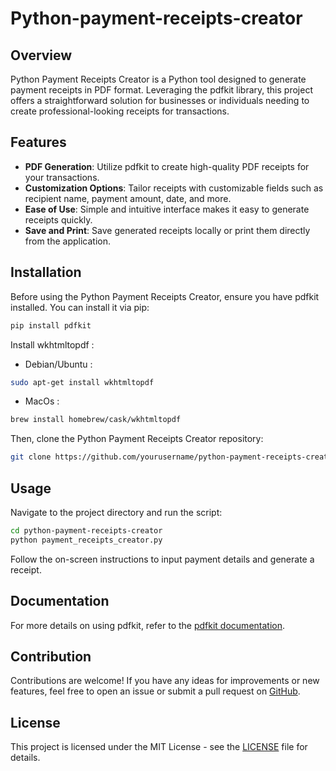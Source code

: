 # Python-payment-receipts-creator

## Overview
Python Payment Receipts Creator is a Python tool designed to generate payment receipts in PDF format. Leveraging the pdfkit library, this project offers a straightforward solution for businesses or individuals needing to create professional-looking receipts for transactions.

## Features
- **PDF Generation**: Utilize pdfkit to create high-quality PDF receipts for your transactions.
- **Customization Options**: Tailor receipts with customizable fields such as recipient name, payment amount, date, and more.
- **Ease of Use**: Simple and intuitive interface makes it easy to generate receipts quickly.
- **Save and Print**: Save generated receipts locally or print them directly from the application.

## Installation
Before using the Python Payment Receipts Creator, ensure you have pdfkit installed. You can install it via pip:

```bash
pip install pdfkit
```
Install wkhtmltopdf :

- Debian/Ubuntu :
```bash
sudo apt-get install wkhtmltopdf
```

- MacOs :
```bash
brew install homebrew/cask/wkhtmltopdf
```

Then, clone the Python Payment Receipts Creator repository:
```bash
git clone https://github.com/yourusername/python-payment-receipts-creator.git
```

## Usage
Navigate to the project directory and run the script:
```bash
cd python-payment-receipts-creator
python payment_receipts_creator.py
```
Follow the on-screen instructions to input payment details and generate a receipt.

## Documentation
For more details on using pdfkit, refer to the [pdfkit documentation](https://pypi.org/project/pdfkit/).

## Contribution
Contributions are welcome! If you have any ideas for improvements or new features, feel free to open an issue or submit a pull request on [GitHub](https://github.com/mccartheney/Python-payment-receipts-creator).

## License 
This project is licensed under the MIT License - see the [LICENSE](./LICENSE) file for details.
